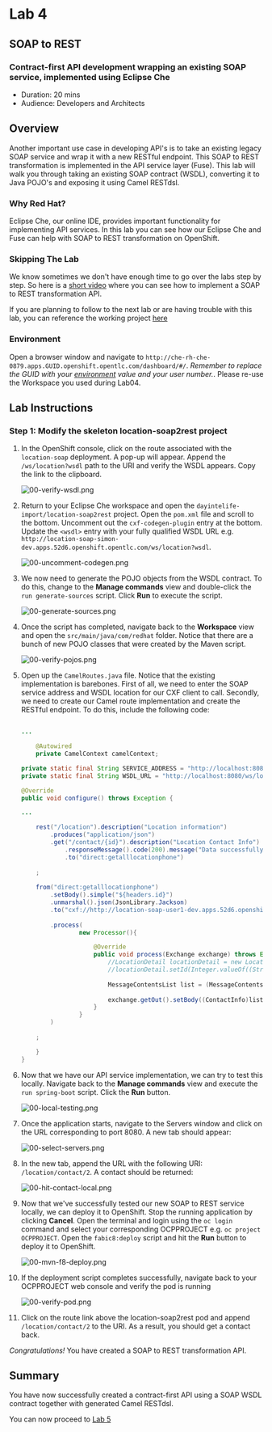 # Lab 4

## SOAP to REST

### Contract-first API development wrapping an existing SOAP service, implemented using Eclipse Che

* Duration: 20 mins
* Audience: Developers and Architects

## Overview

Another important use case in developing API's is to take an existing legacy SOAP service and wrap it with a new RESTful endpoint.  This SOAP to REST transformation is implemented in the API service layer (Fuse).  This lab will walk you through taking an existing SOAP contract (WSDL), converting it to Java POJO's and exposing it using Camel RESTdsl.

### Why Red Hat?

Eclipse Che, our online IDE, provides important functionality for implementing API services. In this lab you can see how our Eclipse Che and Fuse can help with SOAP to REST transformation on OpenShift.

### Skipping The Lab

We know sometimes we don't have enough time to go over the labs step by step. So here is a [short video](https://youtu.be/CjmO7v3o5dA) where you can see how to implement a SOAP to REST transformation API.

If you are planning to follow to the next lab or are having trouble with this lab, you can reference the working project [here](https://github.com/RedHatWorkshops/dayinthelife-integration/tree/master/projects/location-soap2rest)

### Environment

Open a browser window and navigate to `http://che-rh-che-0879.apps.GUID.openshift.opentlc.com/dashboard/#/`.  *Remember to replace the GUID with your [environment](#environment) value and your user number.*. Please re-use the Workspace you used during Lab04.

## Lab Instructions

### Step 1: Modify the skeleton location-soap2rest project

1. In the OpenShift console, click on the route associated with the `location-soap` deployment.  A pop-up will appear.  Append the `/ws/location?wsdl` path to the URI and verify the WSDL appears. Copy the link to the clipboard.

    ![00-verify-wsdl.png](images/00-verify-wsdl.png "Verify WSDL")

1. Return to your Eclipse Che workspace and open the `dayintelife-import/location-soap2rest` project.  Open the `pom.xml` file and scroll to the bottom.  Uncomment out the `cxf-codegen-plugin` entry at the bottom.  Update the `<wsdl>` entry with your fully qualified WSDL URL e.g. `http://location-soap-simon-dev.apps.52d6.openshift.opentlc.com/ws/location?wsdl`.

    ![00-uncomment-codegen.png](images/00-uncomment-codegen.png "Uncomment codegen plugin")

1. We now need to generate the POJO objects from the WSDL contract.  To do this, change to the **Manage commands** view and double-click the `run generate-sources` script.  Click **Run** to execute the script.

    ![00-generate-sources.png](images/00-generate-sources.png "Generate Sources")

1. Once the script has completed, navigate back to the **Workspace** view and open the `src/main/java/com/redhat` folder.  Notice that there are a bunch of new POJO classes that were created by the Maven script.

    ![00-verify-pojos.png](images/00-verify-pojos.png "Verify Pojos")

1. Open up the `CamelRoutes.java` file.  Notice that the existing implementation is barebones. First of all, we need to enter the SOAP service address and WSDL location for our CXF client to call.  Secondly, we need to create our Camel route implementation and create the RESTful endpoint.  To do this, include the following code:

    ```java
	
	...

    	@Autowired
    	private CamelContext camelContext;
	
	private static final String SERVICE_ADDRESS = "http://localhost:8080/ws/location";
	private static final String WSDL_URL = "http://localhost:8080/ws/location?wsdl";

	@Override
	public void configure() throws Exception {
	
	...	
	
		rest("/location").description("Location information")
			.produces("application/json")
			.get("/contact/{id}").description("Location Contact Info")
				.responseMessage().code(200).message("Data successfully returned").endResponseMessage()
				.to("direct:getalllocationphone")
			
		;
		
		from("direct:getalllocationphone")
			.setBody().simple("${headers.id}")
			.unmarshal().json(JsonLibrary.Jackson)
			.to("cxf://http://location-soap-user1-dev.apps.52d6.openshift.opentlc.com/ws/location?serviceClass=com.redhat.LocationDetailServicePortType&defaultOperationName=contact")
			
			.process(
					new Processor(){

						@Override
						public void process(Exchange exchange) throws Exception {
							//LocationDetail locationDetail = new LocationDetail();
							//locationDetail.setId(Integer.valueOf((String)exchange.getIn().getHeader("id")));
							
							MessageContentsList list = (MessageContentsList)exchange.getIn().getBody();
							
							exchange.getOut().setBody((ContactInfo)list.get(0));
						}
					}
			)
			
		;
	
	    }
	}
    ```

1. Now that we have our API service implementation, we can try to test this locally.  Navigate back to the **Manage commands** view and execute the `run spring-boot` script.  Click the **Run** button.

    ![00-local-testing.png](images/00-local-testing.png)
    
1. Once the application starts, navigate to the Servers window and click on the URL corresponding to port 8080.  A new tab should appear:

    ![00-select-servers.png](images/00-select-servers.png)

1. In the new tab, append the URL with the following URI: `/location/contact/2`.  A contact should be returned:

    ![00-hit-contact-local.png](images/00-hit-contact-local.png)

1. Now that we've successfully tested our new SOAP to REST service locally, we can deploy it to OpenShift.  Stop the running application by clicking **Cancel**.  Open the terminal and login using the `oc login` command and select your corresponding OCPPROJECT e.g. `oc project OCPPROJECT`.  Open the `fabic8:deploy` script and hit the **Run** button to deploy it to OpenShift.

    ![00-mvn-f8-deploy.png](images/00-mvn-f8-deploy.png "Maven Fabric8 Deploy")


1. If the deployment script completes successfully, navigate back to your OCPPROJECT web console and verify the pod is running

    ![00-verify-pod.png](images/00-verify-pod.png "Location SOAP2REST")

1. Click on the route link above the location-soap2rest pod and append `/location/contact/2` to the URI.  As a result, you should get a contact back.


*Congratulations!* You have created a SOAP to REST transformation API.

## Summary

You have now successfully created a contract-first API using a SOAP WSDL contract together with generated Camel RESTdsl.

You can now proceed to [Lab 5](../lab05/#lab-5)

